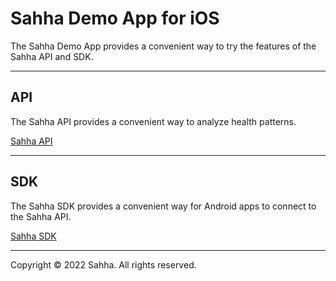 # Sahha Demo App for iOS

The Sahha Demo App provides a convenient way to try the features of the Sahha API and SDK.

---

## API

The Sahha API provides a convenient way to analyze health patterns.

[Sahha API](https://developer.sahha.ai/reference)

---

## SDK

The Sahha SDK provides a convenient way for Android apps to connect to the Sahha API.

[Sahha SDK](https://developer.sahha.ai/docs)

---

Copyright © 2022 Sahha. All rights reserved.
